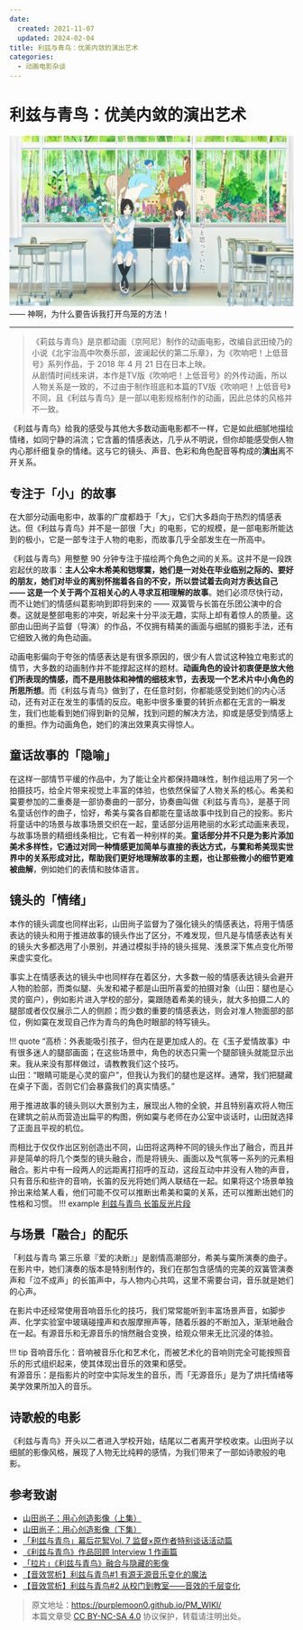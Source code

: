 ```yaml
---
date:
  created: 2021-11-07
  updated: 2024-02-04
title: 利兹与青鸟：优美内敛的演出艺术
categories: 
  - 动画电影杂谈
---
```


# 利兹与青鸟：优美内敛的演出艺术
![神啊，为什么要告诉我打开鸟笼的方法！](img/利兹与青鸟.png "神啊，为什么要告诉我打开鸟笼的方法！") —— 神啊，为什么要告诉我打开鸟笼的方法！

---
> 《莉兹与青鸟》是京都动画（京阿尼）制作的动画电影，改编自武田绫乃的小说《北宇治高中吹奏乐部，波澜起伏的第二乐章》，为《吹响吧！上低音号》系列作品，于 2018 年 4 月 21 日在日本上映。  
从剧情时间线来讲，本作是TV版《吹响吧！上低音号》的外传动画，所以人物关系是一致的，不过由于制作班底和本篇的TV版《吹响吧！上低音号》不同，且《利兹与青鸟》是一部以电影规格制作的动画，因此总体的风格并不一致。

《利兹与青鸟》给我的感受与其他大多数动画电影都不一样，它是如此细腻地描绘情绪，如同宁静的涓流；它含蓄的情感表达，几乎从不明说，但你却能感受倒人物内心那纤细复杂的情绪。这与它的镜头、声音、色彩和角色配音等构成的**演出**离不开关系。

<!-- more -->
## 专注于「小」的故事

在大部分动画电影中，故事的广度都趋于「大」，它们大多趋向于热烈的情感表达。但《利兹与青鸟》并不是一部很「大」的电影，它的规模，是一部电影所能达到的极小，它是一部专注于人物的电影，而故事几乎全部发生在一所高中。

《利兹与青鸟》用整整 90 分钟专注于描绘两个角色之间的关系。这并不是一段跌宕起伏的故事：**主人公伞木希美和铠塚霙，她们是一对处在毕业临别之际的、要好的朋友，她们对毕业的离别怀揣着各自的不安，所以尝试着去向对方表达自己 —— 这是一个关于两个互相关心的人寻求互相理解的故事**。她们必须尽快行动，而不让她们的情感纠葛影响到即将到来的 —— 双簧管与长笛在乐团公演中的合奏。这就是整部电影的冲突，听起来十分平淡无趣，实际上却有着惊人的质量。这部由山田尚子监督（导演）的作品，不仅拥有精美的画面与细腻的摄影手法，还有它细致入微的角色动画。

动画电影偏向于夸张的情感表达是有很多原因的，很少有人尝试这种独立电影式的情节，大多数的动画制作并不能撑起这样的题材。**动画角色的设计初衷便是放大他们所表现的情感，而不是用肢体和神情的细枝末节，去表现一个艺术片中小角色的所思所想**。而《利兹与青鸟》做到了，在任意时刻，你都能感受到她们的内心活动，还有对正在发生的事情的反应。电影中很多重要的转折点都在无言的一瞬发生，我们也能看到她们得到新的见解，找到问题的解决方法，抑或是感受到情感上的重担。作为动画角色，她们的演出效果真实得惊人。

## 童话故事的「隐喻」

在这样一部情节平缓的作品中，为了能让全片都保持趣味性，制作组运用了另一个拍摄技巧，给全片带来视觉上丰富的体验，也依然保留了人物关系的核心。希美和霙要参加的二重奏是一部协奏曲的一部分，协奏曲叫做《利兹与青鸟》，是基于同名童话创作的曲子，恰好，希美与霙各自都能在童话故事中找到自己的投影。影片将童话中的场景与故事场景交织在一起，童话部分运用艳丽的水彩式动画来表现，与故事场景的精细线条相比，它有着一种别样的美。**童话部分并不只是为影片添加美术多样性，它通过对同一种情感更加简单与直接的表达方式，与霙和希美现实世界中的关系形成对比，帮助我们更好地理解故事的主题，也让那些微小的细节更难被曲解**，例如她们的表情和肢体语言。

## 镜头的「情绪」

本作的镜头调度也同样出彩，山田尚子监督为了强化镜头的情感表达，将用于情感表达的镜头和用于推进故事的镜头作出了区分，不难发现，但凡是与情感表达有关的镜头大多都选用了小景别，并通过模拟手持的镜头摇晃、浅景深下焦点变化所带来虚实变化。

事实上在情感表达的镜头中也同样存在着区分，大多数一般的情感表达镜头会避开人物的脸部，而类似腿、头发和裙子都是山田所喜爱的拍摄对象（山田：腿也是心灵的窗户），例如影片进入学校的部分，霙跟随着希美的镜头，就大多拍摄二人的腿部或者仅仅展示二人的侧颜；而少数的重要的情感表达，则会对准人物面部的部位，例如霙在发现自己作为青鸟的角色时眼部的特写镜头。

!!! quote
    “高桥：外表能吸引孩子，但内在是更加成人的。在《玉子爱情故事》中有很多迷人的腿部画面；在这些场景中，角色的状态只需一个腿部镜头就能显示出来。我从来没有那样做过，请教教我们这个技巧。  
    山田：“眼睛可能是心灵的窗户”，但我认为我们的腿也是这样。通常，我们把腿藏在桌子下面，否则它们会暴露我们的真实情感。”

用于推进故事的镜头则以大景别为主，展现出人物的全貌，并且特别喜欢将人物压在建筑之前从而营造出扁平的构图，例如霙与老师在办公室中谈话时，山田就选择了正面且平视的机位。

而相比于仅仅作出区别创造出不同，山田将这两种不同的镜头作出了融合，而且并非是简单的将几个类型的镜头融合，而是将镜头、画面以及气氛等一系列的元素相融合。影片中有一段两人的远距离打招呼的互动，这段互动中并没有人物的声音，只有音乐和些许的音响，长笛的反光将她们两人联结在一起。如果将这个场景单独拎出来给某人看，他们可能不仅可以推断出希美和霙的关系，还可以推断出她们的性格和习惯。
!!! example
    [利兹与青鸟 长笛反光片段](https://www.bilibili.com/video/BV1vg4y1U7Sc/)

## 与场景「融合」的配乐

「利兹与青鸟 第三乐章『爱的决断』」是剧情高潮部分，希美与霙所演奏的曲子。在影片中，她们演奏的版本是特别制作的，我们在那包含感情的完美的双簧管演奏声和「泣不成声」的长笛声中，与人物内心共鸣，这里不需要台词，音乐就是她们的心声。

在影片中还经常使用音响音乐化的技巧，我们常常能听到丰富场景声音，如脚步声、化学实验室中玻璃碰撞声和衣服摩擦声等，随着乐器的不断加入，渐渐地融合在一起。有源音乐和无源音乐的悄然融合变换，给观众带来无比沉浸的体验。

!!! tip
    音响音乐化：音响被音乐化和艺术化，而被艺术化的音响则完全可能按照音乐的形式组织起来，使其体现出音乐的效果和感受。  
    有源音乐：是指影片的时空中实际发生的音乐，而「无源音乐」是为了烘托情绪等美学效果所加入的音乐。

## 诗歌般的电影

《利兹与青鸟》开头以二者进入学校开始，结尾以二者离开学校收束。山田尚子以细腻的影像风格，展现了人物无比纯粹的感情，为我们带来了一部如诗歌般的电影。

## 参考致谢

- [山田尚子：用心创造影像（上集）](https://www.bilibili.com/read/cv4427163/)
- [山田尚子：用心创造影像（下集）](https://www.bilibili.com/read/cv4557081/)
- [「利兹与青鸟」幕后花絮Vol. 7 监督×原作者特别谈话活动篇](https://www.bilibili.com/video/BV1s4411r7uU/)  
- [《利兹与青鸟》作品回顾 Interview 1 作画篇](https://www.bilibili.com/read/cv16615751/)  
- [「拉片」《利兹与青鸟》融合与隐藏的影像](https://www.bilibili.com/video/BV1Py4y147Jo/)
- [【音效赏析】利兹与青鸟#1 有源无源音乐变化的魔法](https://www.bilibili.com/video/BV1rB4y1b73c/) 
- [【音效赏析】利兹与青鸟#2 从校门到教室——音效的千层变化](https://www.bilibili.com/video/BV12G4y1679c/)

> 原文地址：<https://purplemoon0.github.io/PM_WIKI/>  
> 本篇文章受 [CC BY-NC-SA 4.0](https://creativecommons.org/licenses/by/4.0/deed.zh) 协议保护，转载请注明出处。